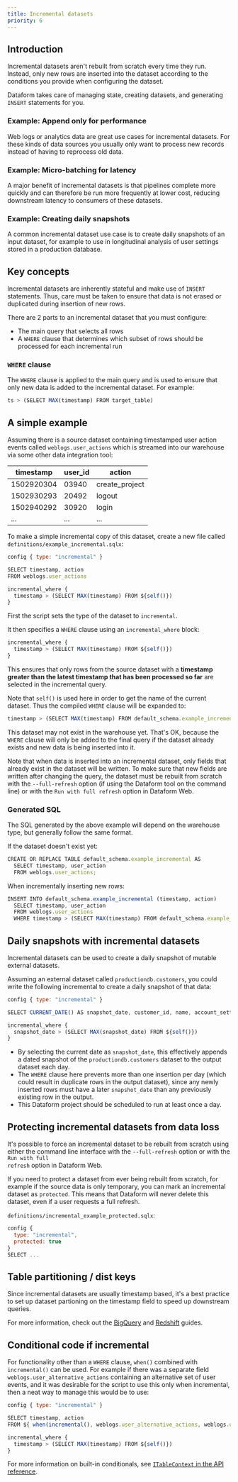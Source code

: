 ```yaml
---
title: Incremental datasets
priority: 6
---
```


## Introduction

Incremental datasets aren't rebuilt from scratch every time they run. Instead, only new rows are inserted into the dataset according to the conditions you provide when configuring the dataset.

Dataform takes care of managing state, creating datasets, and generating `INSERT` statements for you.

### Example: Append only for performance

Web logs or analytics data are great use cases for incremental datasets. For these kinds of data sources you usually only want to process new records instead of having to reprocess old data.

### Example: Micro-batching for latency

A major benefit of incremental datasets is that pipelines complete more quickly and can therefore be run more frequently at lower cost, reducing downstream latency to consumers of these datasets.

### Example: Creating daily snapshots

A common incremental dataset use case is to create daily snapshots of an input dataset, for example to use in longitudinal analysis of user settings stored in a production database.

## Key concepts

Incremental datasets are inherently stateful and make use of `INSERT` statements. Thus, care must be taken to ensure that data is not erased or duplicated during insertion of new rows.

There are 2 parts to an incremental dataset that you must configure:

- The main query that selects all rows
- A `WHERE` clause that determines which subset of rows should be processed for each incremental run

### `WHERE` clause

The `WHERE` clause is applied to the main query and is used to ensure that only new data is added to the incremental dataset. For example:

```js
ts > (SELECT MAX(timestamp) FROM target_table)
```

## A simple example

Assuming there is a source dataset containing timestamped user action events called `weblogs.user_actions` which is streamed into our warehouse via some other data integration tool:

<table className="bp3-html-table bp3-html-table-striped .modifier" style="width: 100%;">
  <thead>
    <tr>
      <th>timestamp</th>
      <th>user_id</th>
      <th>action</th>
    </tr>
  </thead>
  <tbody>
    <tr>
      <td>1502920304</td>
      <td>03940</td>
      <td>create_project</td>
    </tr>
    <tr>
      <td>1502930293</td>
      <td>20492</td>
      <td>logout</td>
    </tr>
    <tr>
      <td>1502940292</td>
      <td>30920</td>
      <td>login</td>
    </tr>
    <tr>
      <td>...</td>
      <td>...</td>
      <td>...</td>
    </tr>
  </tbody>
</table>

To make a simple incremental copy of this dataset, create a new file called `definitions/example_incremental.sqlx`:

```js
config { type: "incremental" }

SELECT timestamp, action
FROM weblogs.user_actions

incremental_where {
  timestamp > (SELECT MAX(timestamp) FROM ${self()})
}
```

First the script sets the type of the dataset to `incremental`.

It then specifies a `WHERE` clause using an `incremental_where` block:

```js
incremental_where {
  timestamp > (SELECT MAX(timestamp) FROM ${self()})
}
```

This ensures that only rows from the source dataset with a <b>timestamp greater than the latest timestamp that has been processed so far</b> are selected in the incremental query.

Note that `self()` is used here in order to get the name of the current dataset. Thus the compiled `WHERE` clause will be expanded to:

```js
timestamp > (SELECT MAX(timestamp) FROM default_schema.example_incremental)
```

This dataset may not exist in the warehouse yet. That's OK, because the `WHERE` clause will only be added to the final query if the dataset already exists and new data is being inserted into it.

<div className="pt-callout pt-icon-info-sign pt-intent-warning" markdown="1">
  Note that when data is inserted into an incremental dataset, only fields that already exist in the
  dataset will be written. To make sure that new fields are written after changing the query, the
  dataset must be rebuilt from scratch with the <code>--full-refresh</code> option (if using the
  Dataform tool on the command line) or with the <code>Run with full refresh</code> option in
  Dataform Web.
</div>

### Generated SQL

The SQL generated by the above example will depend on the warehouse type, but generally follow the same format.

If the dataset doesn't exist yet:

```js
CREATE OR REPLACE TABLE default_schema.example_incremental AS
  SELECT timestamp, user_action
  FROM weblogs.user_actions;
```

When incrementally inserting new rows:

```js
INSERT INTO default_schema.example_incremental (timestamp, action)
  SELECT timestamp, user_action
  FROM weblogs.user_actions
  WHERE timestamp > (SELECT MAX(timestamp) FROM default_schema.example_incremental)
```

## Daily snapshots with incremental datasets

Incremental datasets can be used to create a daily snapshot of mutable external datasets.

Assuming an external dataset called `productiondb.customers`, you could write the following incremental to create a daily snapshot of that data:

```js
config { type: "incremental" }

SELECT CURRENT_DATE() AS snapshot_date, customer_id, name, account_settings FROM productiondb.customers

incremental_where {
  snapshot_date > (SELECT MAX(snapshot_date) FROM ${self()})
}
```

- By selecting the current date as `snapshot_date`, this effectively appends a dated snapshot of the `productiondb.customers` dataset to the output dataset each day.
- The `WHERE` clause here prevents more than one insertion per day (which could result in duplicate rows in the output dataset), since any newly inserted rows must have a later `snapshot_date`
  than any previously existing row in the output.
- This Dataform project should be scheduled to run at least once a day.

## Protecting incremental datasets from data loss

It's possible to force an incremental dataset to be rebuilt from scratch using either the command line interface with the <code>--full-refresh</code> option or with the <code>Run with full refresh</code> option in Dataform Web.

If you need to protect a dataset from ever being rebuilt from scratch, for example if the source data is only temporary, you can mark an incremental dataset as `protected`.
This means that Dataform will never delete this dataset, even if a user requests a full refresh.

`definitions/incremental_example_protected.sqlx`:

```js
config {
  type: "incremental",
  protected: true
}
SELECT ...
```

## Table partitioning / dist keys

Since incremental datasets are usually timestamp based, it's a best practice to set up dataset partioning on the timestamp field to speed up downstream queries.

For more information, check out the [BigQuery](warehouses/bigquery) and [Redshift](warehouses/redshift) guides.

## Conditional code if incremental

For functionality other than a `WHERE` clause, `when()` combined with `incremental()` can be used. For example if there was a separate field `weblogs.user_alternative_actions` containing an alternative set of user events, and it was desirable for the script to use this only when incremental, then a neat way to manage this would be to use:

```js
config { type: "incremental" }

SELECT timestamp, action
FROM ${ when(incremental(), weblogs.user_alternative_actions, weblogs.user_actions) }

incremental_where {
  timestamp > (SELECT MAX(timestamp) FROM ${self()})
}
```

For more information on built-in conditionals, see [`ITableContext` in the API reference](/reference#ITableContext).

